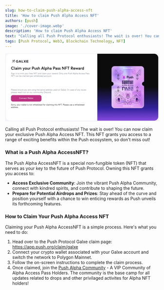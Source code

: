 ```yaml
---
slug: how-to-claim-push-alpha-access-nft
title: 'How to claim Push Alpha Access NFT'
authors: [push]
image: './cover-image.webp'
description: 'How to claim Push Alpha Access NFT'
text: "Calling all Push Protocol enthusiasts! The wait is over! You can now claim your exclusive Push Alpha Access NFT. This NFT grants you access to a range of exciting benefits within the Push ecosystem, so don't miss out!."
tags: [Push Protocol, Web3, Blockchain Technology, NFT]
---
```


![Cover Image of How to claim Push Alpha Access NFT](./cover-image.webp)

<!--truncate-->

Calling all Push Protocol enthusiasts! The wait is over! You can now claim your exclusive Push Alpha Access NFT. This NFT grants you access to a range of exciting benefits within the Push ecosystem, so don't miss out!

### What is a Push Alpha AccessNFT?

The Push Alpha AccessNFT is a special non-fungible token (NFT) that serves as your key to the future of Push Protocol. Owning this NFT grants you access to:

- <b>Access Exclusive Community</b>: Join the vibrant Push Alpha Community, connect with kindred spirits, and contribute to shaping the future.
- <b>Prepare for Potential Airdrops and Prizes</b>: Stay ahead of the curve and position yourself with a chance to win enticing rewards as Push unveils its forthcoming features.

### How to Claim Your Push Alpha Access NFT

Claiming your Push Alpha AccessNFT is a simple process. Here's what you need to do:

1. Head over to the Push Protocol Galxe claim page: https://app.push.org/claim/galxe
2. Connect your crypto wallet associated with your Galxe account and switch the network to Polygon Mainnet.
3. Follow the on-screen instructions to complete the claim process.
4. Once claimed, join the [Push Alpha Community](https://app.push.org/chat/chatid:37799f9cb3ffd83eff4d2dc18913a3d9607f9c787a4374a7b3[…]rce=google&amp;utm_medium=blog&amp;utm_campaign=alpha_nft_chat) - A VIP Community of Alpha Access Pass Holders. The community is the base camp for all updates related to drops and other privilaged activites for Alpha NFT holders!